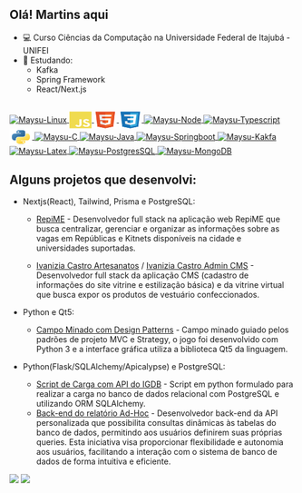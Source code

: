## Olá! Martins aqui

- 💻 Curso Ciências da Computação na Universidade Federal de Itajubá - UNIFEI
- 🌱 Estudando:
  - Kafka
  - Spring Framework
  - React/Next.js
  
</div>

<div style="display: inline_block"><br>
  <a href="https://www.linux.org/" target="_blank" rel="noreferrer">
    <img align="center" alt="Maysu-Linux" height="30" width="40" src="https://cdn.jsdelivr.net/gh/devicons/devicon/icons/linux/linux-original.svg">
  </a>
  <a href="https://developer.mozilla.org/pt-BR/docs/Web/JavaScript" target="_blank" rel="noreferrer">
    <img align="center" alt="Maysu-Js" height="30" width="40" src="https://raw.githubusercontent.com/devicons/devicon/master/icons/javascript/javascript-plain.svg">
  </a>
  <a href="https://developer.mozilla.org/pt-BR/docs/Web/HTML" target="_blank" rel="noreferrer">
    <img align="center" alt="Maysu-HTML" height="30" width="40" src="https://raw.githubusercontent.com/devicons/devicon/master/icons/html5/html5-original.svg">
  </a>
  <a href="https://developer.mozilla.org/pt-BR/docs/Web/CSS" target="_blank" rel="noreferrer">
    <img align="center" alt="Maysu-CSS" height="30" width="40" src="https://raw.githubusercontent.com/devicons/devicon/master/icons/css3/css3-original.svg">
  </a>
  <a href="https://nodejs.org/en" target="_blank" rel="noreferrer">
    <img align="center" alt="Maysu-Node" height="30" width="40" src="https://cdn.jsdelivr.net/gh/devicons/devicon/icons/nodejs/nodejs-original.svg" />
  </a>
  <a href="https://www.typescriptlang.org/p" target="_blank" rel="noreferrer">
    <img align="center" alt="Maysu-Typescript" height="30" width="40" src="https://cdn.jsdelivr.net/gh/devicons/devicon/icons/typescript/typescript-original.svg">
  </a>
  <a href="https://www.python.org/" target="_blank" rel="noreferrer">
    <img align="center" alt="Maysu-Python" height="30" width="40" src="https://raw.githubusercontent.com/devicons/devicon/master/icons/python/python-original.svg">
  </a>
  <a href="https://pt.wikipedia.org/wiki/C_(linguagem_de_programa%C3%A7%C3%A3o)" target="_blank" rel="noreferrer">
    <img align="center" alt="Maysu-C" height="30" width="40" src="https://cdn.jsdelivr.net/gh/devicons/devicon/icons/c/c-original.svg">
  </a>
  <a href="https://www.java.com/pt-BR/" target="_blank" rel="noreferrer">
    <img align="center" alt="Maysu-Java" height="30" width="40" src="https://cdn.jsdelivr.net/gh/devicons/devicon/icons/java/java-original.svg">
  </a>
  <a href="https://spring.io/projects/spring-boot" target="_blank" rel="noreferrer">
    <img align="center" alt="Maysu-Springboot" height="30" width="40" src="https://cdn.jsdelivr.net/gh/devicons/devicon/icons/spring/spring-original.svg">
  </a>
  <a href="https://kafka.apache.org/" target="_blank" rel="noreferrer">
    <img align="center" alt="Maysu-Kakfa" height="30" width="40" src="https://cdn.jsdelivr.net/gh/devicons/devicon/icons/apachekafka/apachekafka-original.svg">
  </a>
  <a href="https://www.latex-project.org/" target="_blank" rel="noreferrer">
    <img align="center" alt="Maysu-Latex" height="30" width="40" src="https://cdn.jsdelivr.net/gh/devicons/devicon/icons/latex/latex-original.svg">
  </a>
  <a href="https://www.postgresql.org/" target="_blank" rel="noreferrer">
    <img align="center" alt="Maysu-PostgresSQL" height="30" width="40" src="https://cdn.jsdelivr.net/gh/devicons/devicon/icons/postgresql/postgresql-original-wordmark.svg">
  </a>
  <a href="https://www.mongodb.com/pt-br" target="_blank" rel="noreferrer">
    <img align="center" alt="Maysu-MongoDB" height="30" width="40" src="https://cdn.jsdelivr.net/gh/devicons/devicon/icons/mongodb/mongodb-original.svg">
  </a>
</div>


## Alguns projetos que desenvolvi:
- Nextjs(React), Tailwind, Prisma e PostgreSQL:
  - [RepiME](https://repime-web.vercel.app) - Desenvolvedor full stack na aplicação web RepiME que busca centralizar, gerenciar e organizar as informações sobre as vagas em Repúblicas e Kitnets disponı́veis na cidade e universidades suportadas.
    
  - [Ivanizia Castro Artesanatos](https://ivaniziacastro.shop) / [Ivanizia Castro Admin CMS](https://imgur.com/gallery/7vg5m1a) - Desenvolvedor full stack da aplicação CMS (cadastro de informações do site vitrine e estilização básica) e da vitrine virtual que busca expor os produtos de vestuário confeccionados.

- Python e Qt5:
  - [Campo Minado com Design Patterns](https://github.com/MatMB115/minesweeper_mvc_patterns_com221) - Campo minado guiado pelos padrões de projeto MVC e Strategy, o jogo foi desenvolvido com Python 3 e a interface gráfica utiliza a biblioteca Qt5 da linguagem.
- Python(Flask/SQLAlchemy/Apicalypse) e PostgreSQL:
  - [Script de Carga com API do IGDB](https://github.com/MatMB115/script_carga_igdb) - Script em python formulado para realizar a carga no banco de dados relacional com PostgreSQL e utilizando ORM SQLAlchemy.
  - [Back-end do relatório Ad-Hoc](https://github.com/MatMB115/ad_hoc_igdb_back_end) - Desenvolvedor back-end da API personalizada que possibilita consultas dinâmicas às tabelas do banco de dados, permitindo aos usuários definirem suas próprias queries. Esta iniciativa visa proporcionar flexibilidade e autonomia aos usuários, facilitando a interação com o sistema de banco de dados de forma intuitiva e eficiente.
  
</div>
<a href = "mailto:matmb@unifei.edu.br"><img src="https://img.shields.io/badge/-Gmail-%23333?style=for-the-badge&logo=gmail&logoColor=white" target="_blank"></a>
<a href="https://www.linkedin.com/in/matmb/" target="_blank"><img src="https://img.shields.io/badge/-LinkedIn-%230077B5?style=for-the-badge&logo=linkedin&logoColor=white" target="_blank"></a>
</div>
